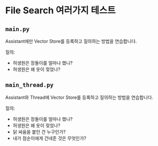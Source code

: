 # File Search 여러가지 테스트

## `main.py`

Assistant에만 Vector Store를 등록하고 질의하는 방법을 연습합니다.

질의:

- 허생원은 장돌이를 얼마나 했나?
- 허생원은 왜 옷이 젖었나?

## `main_thread.py`

Assistant와 Thread에 Vector Store를 등록하고 질의하는 방법을 연습합니다.

질의:

- 허생원은 장돌이를 얼마나 했나?
- 허생원은 왜 옷이 젖었나?
- 닭 싸움을 붙인 건 누구인가?
- 내가 점순이에게 건네준 것은 무엇인가?
